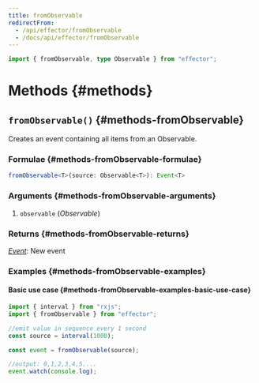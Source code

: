 ```yaml
---
title: fromObservable
redirectFrom:
  - /api/effector/fromObservable
  - /docs/api/effector/fromObservable
---
```


```ts
import { fromObservable, type Observable } from "effector";
```

# Methods {#methods}

## `fromObservable()` {#methods-fromObservable}

Creates an event containing all items from an Observable.

### Formulae {#methods-fromObservable-formulae}

```ts
fromObservable<T>(source: Observable<T>): Event<T>
```

### Arguments {#methods-fromObservable-arguments}

1. `observable` (_Observable_)

### Returns {#methods-fromObservable-returns}

[_Event_](/en/api/effector/Event): New event

### Examples {#methods-fromObservable-examples}

#### Basic use case {#methods-fromObservable-examples-basic-use-case}

```js
import { interval } from "rxjs";
import { fromObservable } from "effector";

//emit value in sequence every 1 second
const source = interval(1000);

const event = fromObservable(source);

//output: 0,1,2,3,4,5....
event.watch(console.log);
```
